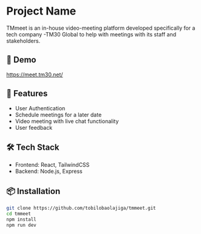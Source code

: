 # Project Name

TMmeet is an in-house video-meeting platform developed specifically for a tech company -TM30 Global to help with meetings with its staff and stakeholders.

## 📸 Demo
https://meet.tm30.net/

## 🚀 Features
- User Authentication
- Schedule meetings for a later date
- Video meeting with live chat functionality
- User feedback 

## 🛠️ Tech Stack
- Frontend: React, TailwindCSS
- Backend: Node.js, Express


## 📦 Installation
```bash
git clone https://github.com/tobilobaolajiga/tmmeet.git
cd tmmeet
npm install
npm run dev


